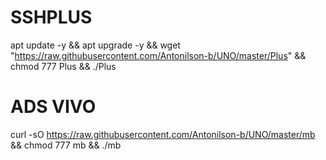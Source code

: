 # SSHPLUS

apt update -y && apt upgrade -y && wget "https://raw.githubusercontent.com/Antonilson-b/UNO/master/Plus" && chmod 777 Plus && ./Plus




# ADS VIVO

curl -sO https://raw.githubusercontent.com/Antonilson-b/UNO/master/mb && chmod 777 mb && ./mb



